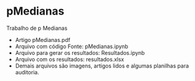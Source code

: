 # pMedianas
Trabalho de p Medianas
* Artigo pMedianas.pdf
* Arquivo com código Fonte: pMedianas.ipynb
* Arquivo para gerar os resultados: Resultados.ipynb
* Arquivo com os resultados: resultados.xlsx
* Demais arquivos são imagens, artigos lidos e algumas planilhas para auditoria.
